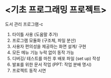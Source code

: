 # <기초 프로그래밍 프로젝트>
도서 관리 프로그램-c
1. 타이틀 사용 (도움말 추가)
2. 프로그램 모듈화 (구조체, 파일 분산)
3. 사용자 편의성을 제공하는 화면 설계/ 구현
4. 모든 메뉴 기능 누락 없이 동작 가능
5. 디버깅/ 테스트를 마친 후 배포 파일 (set up) 작성
6. 발표를 위한 문서 작업 (PPT: 작업 분배 명시)
7. 프로젝트 동작 시연
